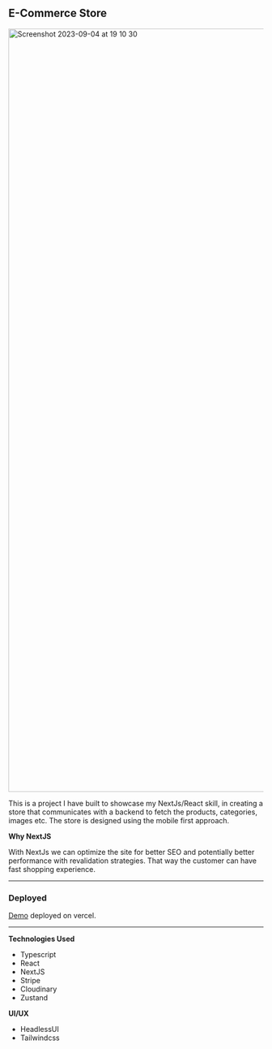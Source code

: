 


## E-Commerce Store
<img width="1504" alt="Screenshot 2023-09-04 at 19 10 30" src="https://github.com/Abed01-lab/ecommerce-store/assets/24194503/4854081e-4d08-48d8-bed7-5ced8d3e9a92">

This is a project I have built to showcase my NextJs/React skill, in creating a store that communicates with a backend to fetch the products, categories, images etc. The store is designed using the mobile first approach.

**Why NextJS**

With NextJs we can optimize the site for better SEO and potentially better performance with revalidation strategies. That way the customer can have fast shopping experience.

---

### Deployed

[Demo](https://ecommerce-store-lovat-delta.vercel.app/) deployed on vercel.

---

**Technologies Used**

-   Typescript
-   React
-   NextJS
-   Stripe
-   Cloudinary
-   Zustand

**UI/UX**

-   HeadlessUI
-   Tailwindcss
